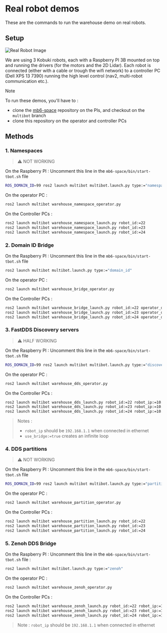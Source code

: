 # Real robot demos

These are the commands to run the warehouse demo on real robots.

## Setup

![Real Robot Image](./img/real-robots.svg)

We are using 3 Kobuki robots, each with a Raspberry PI 3B mounted on top and running the drivers (for the motors and the 2D Lidar). Each robot is connected (either with a cable or trough the wifi network) to a controller PC (Dell XPS 13 7390) running the high level control (nav2, multi-robot communication etc.).

> [!NOTE]
> To run these demos, you'll have to :
> - clone the [mb6-space](https://github.com/imt-mobisyst/mb6-space) repository on the PIs, and checkout on the `multibot` branch
> - clone this repository on the operator and controller PCs

## Methods

### 1. Namespaces

> ⚠️ NOT WORKING

On the Raspberry PI : Uncomment this line in the `mb6-space/bin/start-tbot.sh` file
```bash
ROS_DOMAIN_ID=99 ros2 launch multibot multibot.launch.py type:="namespace"
```

On the operator PC :
```bash
ros2 launch multibot warehouse_namespace_operator.py
```

On the Controller PCs :
```bash
ros2 launch multibot warehouse_namespace_launch.py robot_id:=22
ros2 launch multibot warehouse_namespace_launch.py robot_id:=23
ros2 launch multibot warehouse_namespace_launch.py robot_id:=24
```


### 2. Domain ID Bridge

On the Raspberry PI : Uncomment this line in the `mb6-space/bin/start-tbot.sh` file
```bash
ros2 launch multibot multibot.launch.py type:="domain_id"
```

On the operator PC :
```bash
ros2 launch multibot warehouse_bridge_operator.py
```

On the Controller PCs :
```bash
ros2 launch multibot warehouse_bridge_launch.py robot_id:=22 operator_domain_id:=99
ros2 launch multibot warehouse_bridge_launch.py robot_id:=23 operator_domain_id:=99
ros2 launch multibot warehouse_bridge_launch.py robot_id:=24 operator_domain_id:=99
```



### 3. FastDDS Discovery servers
> ⚠️ HALF WORKING

On the Raspberry PI : Uncomment this line in the `mb6-space/bin/start-tbot.sh` file
```bash
ROS_DOMAIN_ID=99 ros2 launch multibot multibot.launch.py type:="discovery"
```

On the operator PC :
```bash
ros2 launch multibot warehouse_dds_operator.py
```

On the Controller PCs :
```bash
ros2 launch multibot warehouse_dds_launch.py robot_id:=22 robot_ip:=10.89.5.22 subnet_dds_server:="10.89.5.90:11811" use_bridge:=false
ros2 launch multibot warehouse_dds_launch.py robot_id:=23 robot_ip:=10.89.5.23 subnet_dds_server:="10.89.5.90:11811" use_bridge:=false
ros2 launch multibot warehouse_dds_launch.py robot_id:=24 robot_ip:=10.89.5.24 subnet_dds_server:="10.89.5.90:11811" use_bridge:=false
```
> Notes : 
> - `robot_ip` should be `192.168.1.1` when connected in ethernet
> - `use_bridge:=true` creates an infinite loop



### 4. DDS partitions
> ⚠️ NOT WORKING

On the Raspberry PI : Uncomment this line in the `mb6-space/bin/start-tbot.sh` file
```bash
ROS_DOMAIN_ID=99 ros2 launch multibot multibot.launch.py type:="partitions"
```

On the operator PC :
```bash
ros2 launch multibot warehouse_partition_operator.py
```

On the Controller PCs :
```bash
ros2 launch multibot warehouse_partition_launch.py robot_id:=22
ros2 launch multibot warehouse_partition_launch.py robot_id:=23
ros2 launch multibot warehouse_partition_launch.py robot_id:=24
```

### 5. Zenoh DDS Bridge

On the Raspberry PI : Uncomment this line in the `mb6-space/bin/start-tbot.sh` file :
```bash
ros2 launch multibot multibot.launch.py type:="zenoh"
```

On the operator PC :
```bash
ros2 launch multibot warehouse_zenoh_operator.py
```

On the Controller PCs :
```bash
ros2 launch multibot warehouse_zenoh_launch.py robot_id:=22 robot_ip:=10.89.5.22 operator_ip:=10.89.5.90
ros2 launch multibot warehouse_zenoh_launch.py robot_id:=23 robot_ip:=10.89.5.23 operator_ip:=10.89.5.90
ros2 launch multibot warehouse_zenoh_launch.py robot_id:=24 robot_ip:=10.89.5.24 operator_ip:=10.89.5.90
```
> Note : `robot_ip` should be `192.168.1.1` when connected in ethernet
